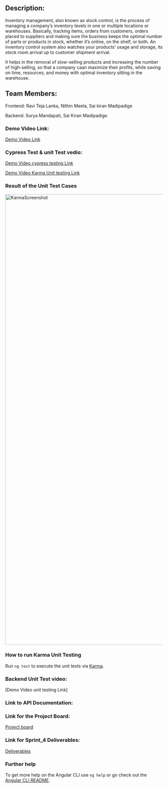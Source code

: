 ## Description:
Inventory management, also known as stock control, is the process of managing a company’s inventory levels in one or multiple locations or warehouses. Basically, tracking items, orders from customers, orders placed to suppliers and making sure the business keeps the optimal number of parts or products in stock, whether it’s online, on the shelf, or both. An inventory control system also watches your products’ usage and storage,  its stock room arrival up to customer shipment arrival.

It helps in the removal of slow-selling products and increasing the number of high-selling, so that a company caan maximize their profits, while saving on time, resources, and money with optimal inventory sitting in the warehouse.



## Team Members:
Frontend: Ravi Teja Lanka, Nithin Meela, Sai kiran Madipadige

Backend: Surya Mandapati, Sai Kiran Madipadige.


### Demo Video Link:
[Demo Video Link](https://youtu.be/Mr3VQCEiDh0)

### Cypress Test & unit Test vedio:
[Demo Video cypress testing Link](https://youtu.be/6PS4V9Guc10)

[Demo Video Karma Unit testing Link](https://youtu.be/EWUQrRcEp4M)

### Result of the Unit Test Cases
<img width="1439" alt="KarmaScreenshot" src="https://user-images.githubusercontent.com/94930984/161365933-b1b74263-e2fa-4d1f-90b1-b26280e48666.png">

### How to run Karma Unit Testing

Run `ng test` to execute the unit tests via [Karma](https://karma-runner.github.io).

### Backend Unit Test video:
[Demo Video unit testing Link]

### Link to API Documentation:


### Link for the Project Board:
[Project board](https://github.com/Raviteja7Lanka/Inventory_Management_SE_Project)

### Link for Sprint_4 Deliverables:
[Deliverables](https://github.com/Raviteja7Lanka/Inventory_Management_SE_Project/projects/4)

### Further help

To get more help on the Angular CLI use `ng help` or go check out the [Angular CLI README](https://github.com/angular/angular-cli/blob/master/README.md).

